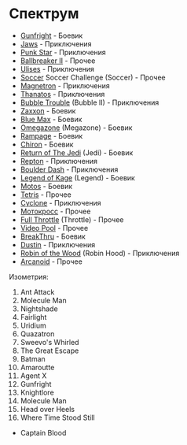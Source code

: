 # Спектрум

* [Gunfright](../Игры/Gunfright) - Боевик
* [Jaws](../Игры/Jaws) - Приключения
* [Punk Star](../Игры/Punk%20Star) - Приключения
* [Ballbreaker II](../Игры/Ballbreaker%20II) - Прочее
* [Ulises](../Игры/Ulises) - Приключения
* [Soccer](../Игры/Soccer) Soccer Challenge (Soccer) - Прочее
* [Magnetron](../Игры/Magnetron) - Приключения
* [Thanatos](../Игры/Thanatos) - Приключения
* [Bubble Trouble](../Игры/Bubble%20Trouble) (Bubble II) - Приключения
* [Zaxxon](../Игры/Zaxxon) - Боевик
* [Blue Max](../Игры/Blue%20Max) - Боевик
* [Omegazone](../Игры/Omegazone) (Megazone) - Боевик
* [Rampage](../Игры/Rampage) - Боевик
* [Chiron](../Игры/Chiron) - Боевик
* [Return of The Jedi](../Игры/Return%20of%20The%20Jedi) (Jedi) - Боевик
* [Repton](../Игры/Repton) - Приключения
* [Boulder Dash](../Игры/Boulder%20Dash) - Приключения
* [Legend of Kage](../Игры/Legend%20of%20Kage) (Legend) - Боевик
* [Motos](../Игры/Motos) - Боевик
* [Tetris](../Игры/Tetris) - Прочее
* [Cyclone](../Игры/Cyclone) - Приключения
* [Мотокросс](../Игры/Мотокросс) - Прочее
* [Full Throttle](../Игры/Full%20Throttle) (Throttle) - Прочее
* [Video Pool](../Игры/Video%20Pool) - Прочее
* [BreakThru](../Игры/BreakThru) - Боевик
* [Dustin](../Игры/Dustin) - Приключения
* [Robin of the Wood](../Игры/Robin%20of%20the%20Wood) (Robin Hood) - Приключения
* [Arcanoid](../Игры/Arcanoid) - Прочее

Изометрия:

1.  Ant Attack
1.  Molecule Man
1.  Nightshade
1.  Fairlight
1.  Uridium
1.  Quazatron
1.  Sweevo's Whirled
1.  The Great Escape
1.  Batman
1.  Amaroutte
1.  Agent X
1.  Gunfright
1.  Knightlore
1.  Molecule Man
1.  Head over Heels
1.  Where Time Stood Still

*   Captain Blood
